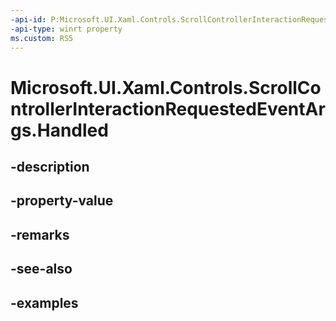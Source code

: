 ```yaml
---
-api-id: P:Microsoft.UI.Xaml.Controls.ScrollControllerInteractionRequestedEventArgs.Handled
-api-type: winrt property
ms.custom: RS5
---
```


<!-- Property syntax.
public bool Handled { get;  set; }
-->

# Microsoft.UI.Xaml.Controls.ScrollControllerInteractionRequestedEventArgs.Handled

## -description

## -property-value

## -remarks

## -see-also

## -examples

